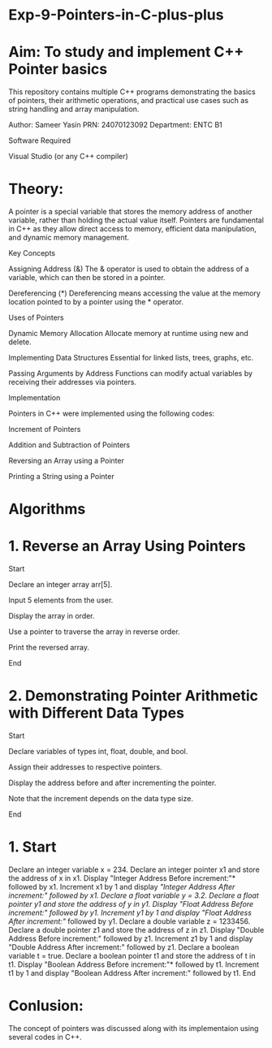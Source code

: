 # Exp-9-Pointers-in-C-plus-plus

# Aim: To study and implement C++ Pointer basics

This repository contains multiple C++ programs demonstrating the basics of pointers, their arithmetic operations, and practical use cases such as string handling and array manipulation.

Author: Sameer Yasin
PRN: 24070123092
Department: ENTC B1

Software Required

Visual Studio (or any C++ compiler)

# Theory:

A pointer is a special variable that stores the memory address of another variable, rather than holding the actual value itself.
Pointers are fundamental in C++ as they allow direct access to memory, efficient data manipulation, and dynamic memory management.

Key Concepts

Assigning Address (&)
The & operator is used to obtain the address of a variable, which can then be stored in a pointer.

Dereferencing (*)
Dereferencing means accessing the value at the memory location pointed to by a pointer using the * operator.

Uses of Pointers

Dynamic Memory Allocation
Allocate memory at runtime using new and delete.

Implementing Data Structures
Essential for linked lists, trees, graphs, etc.

Passing Arguments by Address
Functions can modify actual variables by receiving their addresses via pointers.

Implementation

Pointers in C++ were implemented using the following codes:

Increment of Pointers

Addition and Subtraction of Pointers

Reversing an Array using a Pointer

Printing a String using a Pointer

# Algorithms
# 1. Reverse an Array Using Pointers

Start

Declare an integer array arr[5].

Input 5 elements from the user.

Display the array in order.

Use a pointer to traverse the array in reverse order.

Print the reversed array.

End

# 2. Demonstrating Pointer Arithmetic with Different Data Types

Start

Declare variables of types int, float, double, and bool.

Assign their addresses to respective pointers.

Display the address before and after incrementing the pointer.

Note that the increment depends on the data type size.

End

# 1. Start
Declare an integer variable x = 234.
Declare an integer pointer x1 and store the address of x in x1.
Display "Integer Address Before increment:"* followed by x1.
Increment x1 by 1 and display *"Integer Address After increment:" followed by x1.
Declare a float variable y = 3.2.
Declare a float pointer y1 and store the address of y in y1.
Display "Float Address Before increment:" followed by y1.
Increment y1 by 1 and display "Float Address After increment:"* followed by y1.
Declare a double variable z = 1233456.
Declare a double pointer z1 and store the address of z in z1.
Display "Double Address Before increment:" followed by z1.
Increment z1 by 1 and display "Double Address After increment:" followed by z1.
Declare a boolean variable t = true.
Declare a boolean pointer t1 and store the address of t in t1.
Display "Boolean Address Before increment:"* followed by t1.
Increment t1 by 1 and display "Boolean Address After increment:" followed by t1.
End

# Conlusion:
The concept of pointers was discussed along with its implementaion using several codes in C++.
